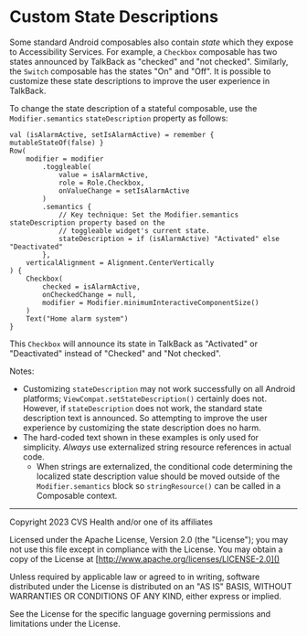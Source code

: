 # Custom State Descriptions
Some standard Android composables also contain _state_ which they expose to Accessibility Services. For example, a `Checkbox` composable has two states announced by TalkBack as "checked" and "not checked". Similarly, the `Switch` composable has the states "On" and "Off". It is possible to customize these state descriptions to improve the user experience in TalkBack.

To change the state description of a stateful composable, use the `Modifier.semantics` `stateDescription` property as follows:

```
val (isAlarmActive, setIsAlarmActive) = remember { mutableStateOf(false) }
Row(
    modifier = modifier
        .toggleable(
            value = isAlarmActive,
            role = Role.Checkbox,
            onValueChange = setIsAlarmActive
        )
        .semantics {
            // Key technique: Set the Modifier.semantics stateDescription property based on the 
            // toggleable widget's current state.
            stateDescription = if (isAlarmActive) "Activated" else "Deactivated"
        },
    verticalAlignment = Alignment.CenterVertically
) {
    Checkbox(
        checked = isAlarmActive,
        onCheckedChange = null,
        modifier = Modifier.minimumInteractiveComponentSize()
    )
    Text("Home alarm system")
}
```

This `Checkbox` will announce its state in TalkBack as "Activated" or "Deactivated" instead of "Checked" and "Not checked".

Notes:
* Customizing `stateDescription` may not work successfully on all Android platforms; `ViewCompat.setStateDescription()` certainly does not. However, if `stateDescription` does not work, the standard state description text is announced. So attempting to improve the user experience by customizing the state description does no harm.
* The hard-coded text shown in these examples is only used for simplicity. _Always_ use externalized string resource references in actual code. 
  * When strings are externalized, the conditional code determining the localized state description value should be moved outside of the `Modifier.semantics` block so `stringResource()` can be called in a Composable context. 

----

Copyright 2023 CVS Health and/or one of its affiliates

Licensed under the Apache License, Version 2.0 (the "License");
you may not use this file except in compliance with the License.
You may obtain a copy of the License at
[http://www.apache.org/licenses/LICENSE-2.0]()

Unless required by applicable law or agreed to in writing, software
distributed under the License is distributed on an "AS IS" BASIS,
WITHOUT WARRANTIES OR CONDITIONS OF ANY KIND, either express or implied.

See the License for the specific language governing permissions and
limitations under the License.